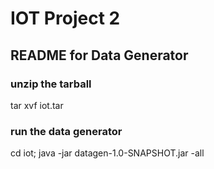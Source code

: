 # IOT Project 2

## README for Data Generator

### unzip the tarball

tar xvf iot.tar

### run the data generator

cd iot; java -jar datagen-1.0-SNAPSHOT.jar -all
